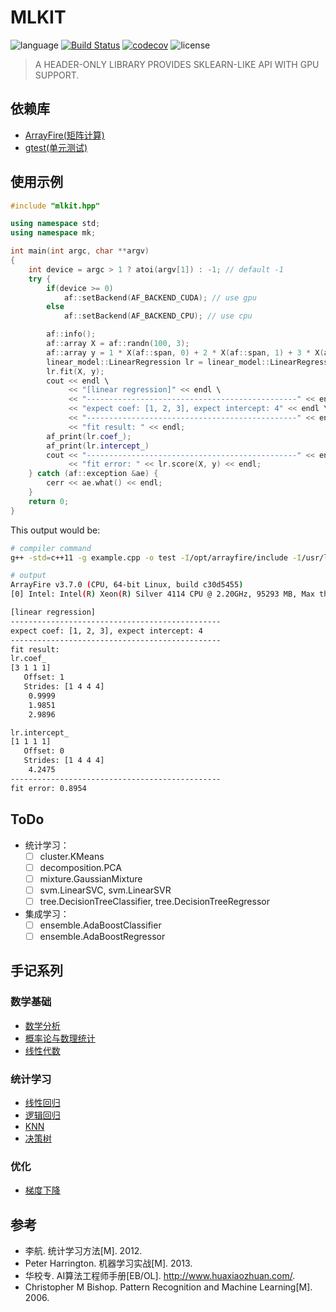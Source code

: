 # MLKIT

![language](https://img.shields.io/badge/language-cpp-orange.svg) [![Build Status](https://travis-ci.com/sangyx/mlkit.svg?branch=master)](https://travis-ci.com/sangyx/mlkit) [![codecov](https://codecov.io/gh/sangyx/mlkit/branch/master/graph/badge.svg)](https://codecov.io/gh/sangyx/mlkit) ![license](https://img.shields.io/github/license/sangyx/mlkit)

> A HEADER-ONLY LIBRARY PROVIDES SKLEARN-LIKE API WITH GPU SUPPORT.

## 依赖库
* [ArrayFire(矩阵计算)](http://arrayfire.org/)
* [gtest(单元测试)](https://github.com/google/googletest)

## 使用示例
```cpp
#include "mlkit.hpp"

using namespace std;
using namespace mk;

int main(int argc, char **argv)
{
    int device = argc > 1 ? atoi(argv[1]) : -1; // default -1
    try {
        if(device >= 0)
            af::setBackend(AF_BACKEND_CUDA); // use gpu
        else
            af::setBackend(AF_BACKEND_CPU); // use cpu

        af::info();
        af::array X = af::randn(100, 3);
        af::array y = 1 * X(af::span, 0) + 2 * X(af::span, 1) + 3 * X(af::span, 2) + 4 + af::randu(100, 1) * 0.5;
        linear_model::LinearRegression lr = linear_model::LinearRegression(true);
        lr.fit(X, y);
        cout << endl \
             << "[linear regression]" << endl \
             << "-----------------------------------------------" << endl \
             << "expect coef: [1, 2, 3], expect intercept: 4" << endl \
             << "-----------------------------------------------" << endl \
             << "fit result: " << endl;
        af_print(lr.coef_);
        af_print(lr.intercept_)
        cout << "-----------------------------------------------" << endl \
             << "fit error: " << lr.score(X, y) << endl;
    } catch (af::exception &ae) {
        cerr << ae.what() << endl;
    }
    return 0;
}
```

This output would be:
```bash
# compiler command
g++ -std=c++11 -g example.cpp -o test -I/opt/arrayfire/include -I/usr/local/mlkit/include -laf -L/opt/arrayfire/lib

# output
ArrayFire v3.7.0 (CPU, 64-bit Linux, build c30d5455)
[0] Intel: Intel(R) Xeon(R) Silver 4114 CPU @ 2.20GHz, 95293 MB, Max threads(20) GNU Compiler Collection(GCC/G++) 7.4.0

[linear regression]
-----------------------------------------------
expect coef: [1, 2, 3], expect intercept: 4
-----------------------------------------------
fit result:
lr.coef_
[3 1 1 1]
   Offset: 1
   Strides: [1 4 4 4]
    0.9999
    1.9851
    2.9896

lr.intercept_
[1 1 1 1]
   Offset: 0
   Strides: [1 4 4 4]
    4.2475
-----------------------------------------------
fit error: 0.8954
```

## ToDo
* 统计学习：
    - [ ] cluster.KMeans
    - [ ] decomposition.PCA
    - [ ] mixture.GaussianMixture
    - [ ] svm.LinearSVC, svm.LinearSVR
    - [ ] tree.DecisionTreeClassifier, tree.DecisionTreeRegressor
* 集成学习：
    - [ ] ensemble.AdaBoostClassifier
    - [ ] ensemble.AdaBoostRegressor

## 手记系列

### 数学基础
* [数学分析](https://www.sangyx.cn/281)
* [概率论与数理统计](https://www.sangyx.cn/1155)
* [线性代数](https://www.sangyx.cn/1161)

### 统计学习
* [线性回归](https://www.sangyx.cn/304)
* [逻辑回归](https://www.sangyx.cn/331)
* [KNN](https://www.sangyx.cn/1193)
* [决策树](https://www.sangyx.cn/1195)

### 优化
* [梯度下降](https://www.sangyx.cn/261)

## 参考
* 李航. 统计学习方法[M]. 2012.
* Peter Harrington. 机器学习实战[M]. 2013.
* 华校专. AI算法工程师手册[EB/OL]. <http://www.huaxiaozhuan.com/>.
* Christopher M Bishop. Pattern Recognition and Machine Learning[M]. 2006.
